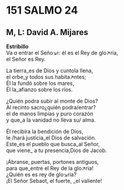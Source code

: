 # 151 SALMO 24

## M, L: David A. Mijares

**Estribillo**  
Va _a_ entrar el Seño↘r: él es el Rey de glo↗ria,  
el Señor es Rey.  

La tierra_es de Dios y cuntola llena,  
el orbe_y todos sus habita↗ntes;  
Él la fundó sobre los mares,  
Él la_afianzo sobre los ríos.  

¿Quién podra subir al monte de Dios?  
Al recinto sacro¿quién podra/entrar?  
el de manos limpias y puro corazón  
y que_a la vanidad no lleva su/ alma.  

Él recibira la bendición de Dios,  
le /hará justicia_el Dios de salvación.  
Este_es el pueblo que busca_al Señor,  
que viene_ a tu presencia,Dios de Jacob.  

¡Ábranse, puertas, portones antiguos,  
para que_entre el Rey de la glo↗ria!  
¿Quién es es rey de glo↘ria?  
¡El Señor Sebaot, el fuerte, _el valiente!  

